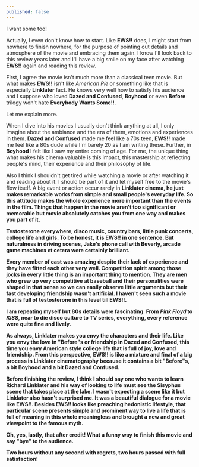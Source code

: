 ```yaml
---
published: false
---
```

I want some too!

Actually, I even don't know how to start. Like **EWS!!** does, I might start from nowhere to finish nowhere, for the purpose of pointing out details and atmosphere of the movie and embracing them again. I know I'll look back to this review years later and I'll have a big smile on my face after watching **EWS!!** again and reading this review.

First, I agree the movie isn't much more than a classical teen movie. But what makes **EWS!!** isn't like _American Pie_ or something like that is especially **Linklater** fact. He knows very well how to satisfy his audience and I suppose who loved **Dazed and Confused**, **Boyhood** or even **Before** trilogy won't hate **Everybody Wants Some!!**. 

Let me explain more.

When I dive into his movies I usually don't think anything at all, I only imagine about the ambiance and the era of them, emotions and experiences in them. **Dazed and Confused** made me feel like a 70s teen, **EWS!!** made me feel like a 80s dude while I'm barely 20 as I am writing these. Further, in **Boyhood** I felt like I saw my entire coming of age. For me, the unique thing what makes his cinema valuable is this impact, this mastership at reflecting people's mind, their experience and their philosophy of life. 

Also I think I shouldn't get tired while watching a movie or after watching it and reading about it. I should be part of it and let myself free to the movie's flow itself. A big event or action occur rarely in <b>Linklater<b> cinema, he just makes remarkable works from simple and small people's everyday life. So this attitude makes the whole experience more important than the events in the film. Things that happen in the movie aren't too significant or memorable but movie absolutely catches you from one way and makes you part of it.

Testosterone everywhere, disco music, country bars, little punk concerts, college life and girls. To be honest, it is **EWS!!** in one sentence. But naturalness in driving scenes, Jake's phone call with Beverly, arcade game machines et cetera were certainly brilliant.

Every member of cast was amazing despite their lack of experience and they have fitted each other very well. Competition spirit among those jocks in every little thing is an important thing to mention. They are men who grew up very competitive at baseball and their personalities were shaped in that sense so we can easily observe little arguments but their fast developing friendship wasn't artificial. I haven't seen such a movie that is full of testosterone in this level till **EWS!!**.

I am repeating myself but 80s details were fascinating. From _Pink Floyd_ to _KISS_, near to die disco culture to TV series, everything, every reference were quite fine and lively.

As always, **Linklater** makes you envy the characters and their life. Like you envy the love in "**Before**"s or friendship in **Dazed and Confused**, this time you envy American style college life that is full of joy, love and friendship. From this perspective, **EWS!!** is like a mixture and final of a big process in **Linklater** cinematography because it contains a bit "**Before**"s, a bit **Boyhood** and a bit **Dazed and Confused**. 
  
Before finishing the review, I think I should say one who wants to learn **Richard Linklater** and his way of looking to life must see the **Sisyphus** scene that takes place at the lake. I wasn't expecting a scene like it but **Linklater** also hasn't surprised me. It was a beautiful dialogue for a movie like **EWS!!**. Besides **EWS!!** looks like preaching hedonistic lifestyle, that particular scene presents simple and prominent way to live a life that is full of meaning in this whole meaningless and brought a new and great viewpoint to the famous myth.

Oh, yes, lastly, that after credit! What a funny way to finish this movie and say "bye" to the audience.

Two hours without any second with regrets, two hours passed with full satisfaction!
